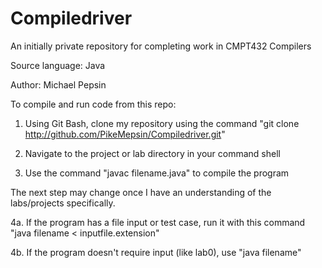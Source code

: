 # Compiledriver
An initially private repository for completing work in CMPT432 Compilers

Source language: Java

Author: Michael Pepsin

To compile and run code from this repo:
1. Using Git Bash, clone my repository using the command
"git clone http://github.com/PikeMepsin/Compiledriver.git"

2. Navigate to the project or lab directory in your command shell

3. Use the command "javac filename.java" to compile the program

The next step may change once I have an understanding of the labs/projects specifically.

4a. If the program has a file input or test case, run it with this command
"java filename < inputfile.extension"

4b. If the program doesn't require input (like lab0), use
"java filename"
